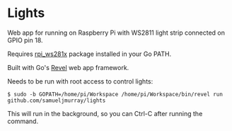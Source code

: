 # Lights

Web app for running on Raspberry Pi with WS2811 light strip connected on GPIO pin 18.

Requires [rpi_ws281x](https://github.com/samueljmurray/rpi_ws281x) package installed in your Go PATH.

Built with Go's [Revel](https://revel.github.io/) web app framework.

Needs to be run with root access to control lights:

```
$ sudo -b GOPATH=/home/pi/Workspace /home/pi/Workspace/bin/revel run github.com/samueljmurray/lights
```

This will run in the background, so you can Ctrl-C after running the command.
